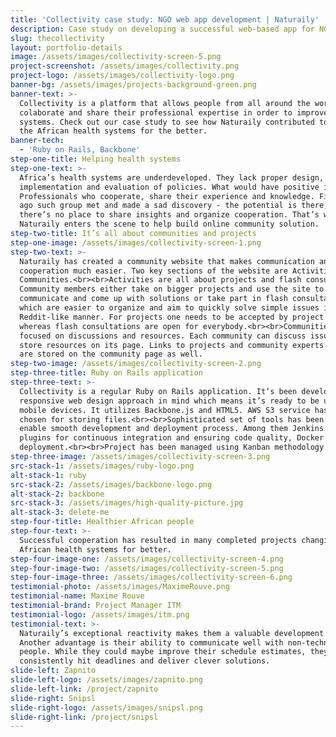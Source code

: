 ```yaml
---
title: 'Collectivity case study: NGO web app development | Naturaily'
description: Case study on developing a successful web-based app for NGO.
slug: thecollectivity
layout: portfolio-details
image: /assets/images/collectivity-screen-5.png
project-screenshot: /assets/images/collectivity.png
project-logo: /assets/images/collectivity-logo.png
banner-bg: /assets/images/projects-background-green.png
banner-text: >-
  Collectivity is a platform that allows people from all around the world to
  colaborate and share their professional expertise in order to improve health
  systems. Check out our case study to see how Naturaily contributed to changing
  the African health systems for the better.
banner-tech:
  - 'Ruby on Rails, Backbone'
step-one-title: Helping health systems
step-one-text: >-
  Africa’s health systems are underdeveloped. They lack proper design,
  implementation and evaluation of policies. What would have positive impact?
  Professionals who cooperate, share their experience and knowledge. Five years
  ago such group met and made a sad discovery - the potential is there, but
  there’s no place to share insights and organize cooperation. That’s where
  Naturaily enters the scene to help build online community solution.
step-two-title: It’s all about communities and projects
step-one-image: /assets/images/collectivity-screen-1.png
step-two-text: >-
  Naturaily has created a community website that makes communication and
  cooperation much easier. Two key sections of the website are Activities and
  Communities.<br><br>Activities are all about projects and flash consultations.
  Community members either take on bigger projects and use the site to
  communicate and come up with solutions or take part in flash consultations
  which are easier to organize and aim to quickly solve simple issues in a
  Reddit-like manner. For projects one needs to be accepted by project manager
  whereas flash consultations are open for everybody.<br><br>Communities are
  focused on discussions and resources. Each community can discuss issues and
  store resources on its page. Links to projects and community experts’ profiles
  are stored on the community page as well.
step-two-image: /assets/images/collectivity-screen-2.png
step-three-title: Ruby on Rails application
step-three-text: >-
  Collectivity is a regular Ruby on Rails application. It’s been developed with
  responsive web design approach in mind which means it’s ready to be used on
  mobile devices. It utilizes Backbone.js and HTML5. AWS S3 service has been
  chosen for storing files.<br><br>Sophisticated set of tools has been used to
  enable smooth development and deployment process. Among them Jenkins with
  plugins for continuous integration and ensuring code quality, Docker for
  deployment.<br><br>Project has been managed using Kanban methodology.
step-three-image: /assets/images/collectivity-screen-3.png
src-stack-1: /assets/images/ruby-logo.png
alt-stack-1: ruby
src-stack-2: /assets/images/backbone-logo.png
alt-stack-2: backbone
src-stack-3: /assets/images/high-quality-picture.jpg
alt-stack-3: delete-me
step-four-title: Healthier African people
step-four-text: >-
  Successful cooperation has resulted in many completed projects changing the
  African health systems for better.
step-four-image-one: /assets/images/collectivity-screen-4.png
step-four-image-two: /assets/images/collectivity-screen-5.png
step-four-image-three: /assets/images/collectivity-screen-6.png
testimonial-photo: /assets/images/MaximeRouve.png
testimonial-name: Maxime Rouve
testimonial-brand: Project Manager ITM
testimonial-logo: /assets/images/itm.png
testimonial-text: >-
  Naturaily’s exceptional reactivity makes them a valuable development partner.
  Another advantage is their ability to communicate well with non-technical
  people. While they could maybe improve their schedule estimates, they
  consistently hit deadlines and deliver clever solutions.
slide-left: Zapnito
slide-left-logo: /assets/images/zapnito.png
slide-left-link: /project/zapnito
slide-right: Snipsl
slide-right-logo: /assets/images/snipsl.png
slide-right-link: /project/snipsl
---
```

